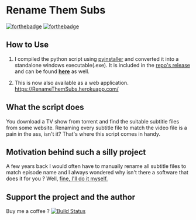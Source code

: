 # Rename Them Subs

[![forthebadge](https://forthebadge.com/images/badges/made-with-python.svg)](https://forthebadge.com)
[![forthebadge](https://forthebadge.com/images/badges/60-percent-of-the-time-works-every-time.svg)](https://forthebadge.com)

## How to Use

1. I compiled the python script using <a href="https://github.com/pyinstaller/pyinstaller">pyinstaller</a> and converted it into a standalone windows executable(.exe). It is included in the [repo's release](https://github.com/Eshaan7/RenameThemSubs/releases/) and can be found <a href="https://mega.nz/#!iihUTCzR!rAQdsCsZfveJbYgwMD0JX4OymIpHlAmnbhYT1A6pIpE"><b>here</b></a> as well.

2. This is now also available as a web application. https://RenameThemSubs.herokuapp.com/

## What the script does
You download a TV show from torrent and find the suitable subtitle files from some website.
Renaming every subtitle file to match the video file is a pain in the ass, isn't it?
That's where this script comes in handy.

## Motivation behind such a silly project
A few years back I would often have to manually rename all subtitle files to match episode name and I always wondered why isn't there a
software that does it for you ? Well, <a href="https://www.youtube.com/watch?v=EzWNBmjyv7Y">fine, I'll do it myself.</a> 
## Support the project and the author
Buy me a coffee ?
[![Build Status](https://img.shields.io/badge/Paypal-DONATE-blue.svg?logo=paypal
)](https://paypal.me/eshaanbansal)
